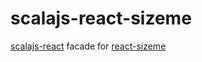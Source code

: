 # scalajs-react-sizeme

[scalajs-react](https://github.com/japgolly/scalajs-react) facade for [react-sizeme](https://github.com/ctrlplusb/react-sizeme)
